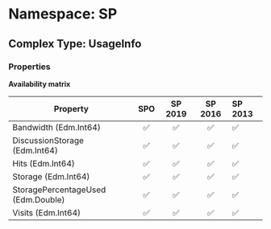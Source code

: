 # Namespace: SP

## Complex Type: UsageInfo

### Properties

**Availability matrix**

Property | SPO | SP 2019 | SP 2016 | SP 2013
----------|:---:|:-------:|:-------:|:-------
Bandwidth (Edm.Int64) | ✅ | ✅ | ✅ | ✅
DiscussionStorage (Edm.Int64) | ✅ | ✅ | ✅ | ✅
Hits (Edm.Int64) | ✅ | ✅ | ✅ | ✅
Storage (Edm.Int64) | ✅ | ✅ | ✅ | ✅
StoragePercentageUsed (Edm.Double) | ✅ | ✅ | ✅ | ✅
Visits (Edm.Int64) | ✅ | ✅ | ✅ | ✅